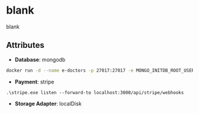 # blank

blank

## Attributes

- **Database**: mongodb
```bash 
docker run -d --name e-doctors -p 27017:27017 -e MONGO_INITDB_ROOT_USERNAME=mongo -e MONGO_INITDB_ROOT_PASSWORD=mongopw mongo
```
- **Payment**: stripe
```
.\stripe.exe listen --forward-to localhost:3000/api/stripe/webhooks
``` 

- **Storage Adapter**: localDisk
